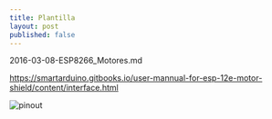 ```yaml
---
title: Plantilla
layout: post
published: false
---
```

2016-03-08-ESP8266_Motores.md

https://smartarduino.gitbooks.io/user-mannual-for-esp-12e-motor-shield/content/interface.html

![pinout](http://g03.a.alicdn.com/kf/HTB1dfv8IXXXXXawXVXXq6xXFXXXe/L293D-Motor-Shield-for-NodeMCU-Board-from-ESP8266-serial-wifi-modul-ESP-12E-diy-rc-toy.jpg)
